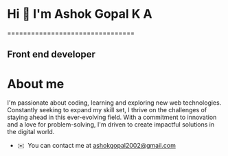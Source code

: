 # Hi 👋 I'm Ashok Gopal K A
================================

Front end developer
-------------------
# About me
I'm passionate about coding, learning and exploring new web technologies. Constantly seeking to expand my skill set, I thrive on the challenges of staying ahead in this ever-evolving field. With a commitment to innovation and a love for problem-solving, I'm driven to create impactful solutions in the digital world.

*   ✉️  You can contact me at [ashokgopal2002@gmail.com](mailto:ashokgopal2002@gmail.com)
